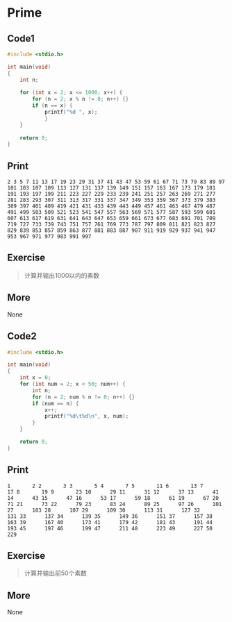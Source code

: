 # Prime

## Code1

```C
#include <stdio.h>

int main(void)
{
	int n;
	
	for (int x = 2; x <= 1000; x++) {
		for (n = 2; x % n != 0; n++) {}
		if (n == x) {
			printf("%d ", x);
			}
	}
	
	return 0;
}
```

## Print

`2 3 5 7 11 13 17 19 23 29 31 37 41 43 47 53 59 61 67 71 73 79 83 89 97 101 103 107 109 113 127 131 137 139 149 151 157 163 167 173 179 181 191 193 197 199 211 223 227 229 233 239 241 251 257 263 269 271 277 281 283 293 307 311 313 317 331 337 347 349 353 359 367 373 379 383 389 397 401 409 419 421 431 433 439 443 449 457 461 463 467 479 487 491 499 503 509 521 523 541 547 557 563 569 571 577 587 593 599 601 607 613 617 619 631 641 643 647 653 659 661 673 677 683 691 701 709 719 727 733 739 743 751 757 761 769 773 787 797 809 811 821 823 827 829 839 853 857 859 863 877 881 883 887 907 911 919 929 937 941 947 953 967 971 977 983 991 997`

## Exercise

>  计算并输出1000以内的素数

## More

None



## Code2

```C
#include <stdio.h>

int main(void)
{
    int x = 0;
    for (int num = 2; x < 50; num++) {
        int n;
        for (n = 2; num % n != 0; n++) {}
        if (num == n) {
            x++;
            printf("%d\t%d\n", x, num);
        }
    }

    return 0;
}
```

## Print

`1       2
2       3
3       5
4       7
5       11
6       13
7       17
8       19
9       23
10      29
11      31
12      37
13      41
14      43
15      47
16      53
17      59
18      61
19      67
20      71
21      73
22      79
23      83
24      89
25      97
26      101
27      103
28      107
29      109
30      113
31      127
32      131
33      137
34      139
35      149
36      151
37      157
38      163
39      167
40      173
41      179
42      181
43      191
44      193
45      197
46      199
47      211
48      223
49      227
50      229`

## Exercise

>  计算并输出前50个素数

## More

None

